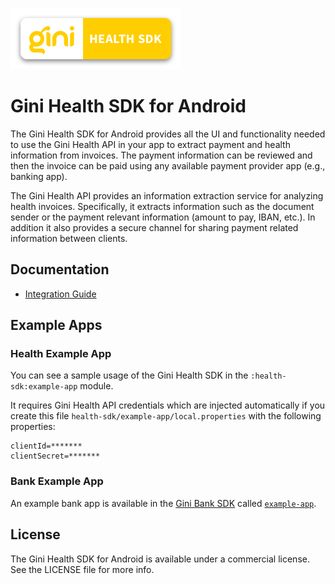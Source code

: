 ![Gini Health SDK for Android](./logo.png)

Gini Health SDK for Android
===========================

The Gini Health SDK for Android provides all the UI and functionality needed to use the Gini Health API in your app to
extract payment and health information from invoices. The payment information can be reviewed and then the invoice can
be paid using any available payment provider app (e.g., banking app).

The Gini Health API provides an information extraction service for analyzing health invoices. Specifically, it extracts
information such as the document sender or the payment relevant information (amount to pay, IBAN, etc.). In addition it
also provides a secure channel for sharing payment related information between clients. 

Documentation
-------------

* [Integration Guide](https://developer.gini.net/gini-mobile-android/health-sdk/sdk)

Example Apps
------------

### Health Example App

You can see a sample usage of the Gini Health SDK in the `:health-sdk:example-app` module. 

It requires Gini Health API credentials which are injected automatically if you create this file `health-sdk/example-app/local.properties` with the following properties:
```
clientId=*******
clientSecret=*******
```

### Bank Example App

An example bank app is available in the [Gini Bank SDK](https://github.com/gini/gini-mobile-android/tree/main/bank-sdk) called
[`example-app`](https://github.com/gini/gini-mobile-android/tree/main/bank-sdk/example-app).

License
-------

The Gini Health SDK for Android is available under a commercial license.
See the LICENSE file for more info.
